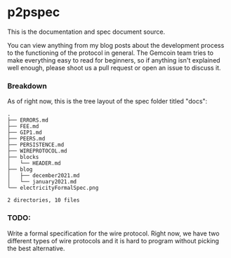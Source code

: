 # p2pspec

This is the documentation and spec document source.

You can view anything from my blog posts about the development process to the functioning of the protocol in general. The Gemcoin team tries to make everything easy to read for beginners, so if anything isn't explained well enough, please shoot us a pull request or open an issue to discuss it.

### Breakdown

As of right now, this is the tree layout of the spec folder titled "docs":

```
.
├── ERRORS.md
├── FEE.md
├── GIP1.md
├── PEERS.md
├── PERSISTENCE.md
├── WIREPROTOCOL.md
├── blocks
│   └── HEADER.md
├── blog
│   ├── december2021.md
│   └── january2021.md
└── electricityFormalSpec.png

2 directories, 10 files
```

### TODO:

Write a formal specification for the wire protocol. Right now, we have two different types of wire protocols and it is hard to program without picking the best alternative.

